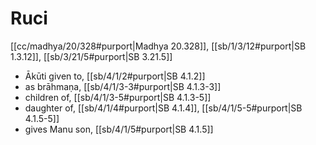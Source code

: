 # Ruci

[[cc/madhya/20/328#purport|Madhya 20.328]], [[sb/1/3/12#purport|SB 1.3.12]], [[sb/3/21/5#purport|SB 3.21.5]]

* Ākūti given to, [[sb/4/1/2#purport|SB 4.1.2]]
* as brāhmaṇa, [[sb/4/1/3-3#purport|SB 4.1.3-3]]
* children of, [[sb/4/1/3-5#purport|SB 4.1.3-5]]
* daughter of, [[sb/4/1/4#purport|SB 4.1.4]], [[sb/4/1/5-5#purport|SB 4.1.5-5]]
* gives Manu son, [[sb/4/1/5#purport|SB 4.1.5]]

